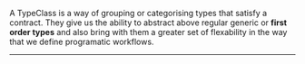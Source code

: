 A TypeClass is a way of grouping or categorising types that satisfy a contract. They give us the ability to abstract above regular generic or **first order types** and also bring with them a greater set of flexability in the way that we define programatic workflows.

---
